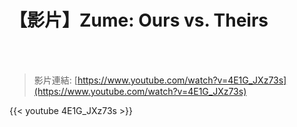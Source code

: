 # 【影片】Zume: Ours vs. Theirs

<!--more-->
<!--424-->
<br><br/>

>影片連結: [https://www.youtube.com/watch?v=4E1G_JXz73s](https://www.youtube.com/watch?v=4E1G_JXz73s)

{{< youtube 4E1G_JXz73s >}}


